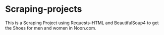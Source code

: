 # Scraping-projects

This is a Scraping Project using Requests-HTML and BeautifulSoup4 to get the Shoes for men and women in Noon.com.
